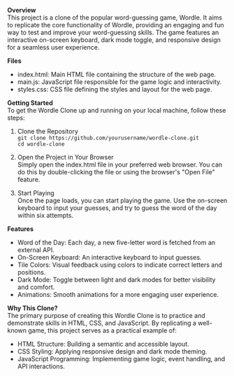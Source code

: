 <!-- 
- What
- How
- Why
-->

**Overview** <br>
  This project is a clone of the popular word-guessing game, Wordle. It aims to replicate the core functionality of Wordle,    providing an engaging and fun way to test and improve your word-guessing skills. The game features an interactive on-screen keyboard, dark mode toggle, and responsive design for a seamless user experience.

**Files** <br>
  - index.html: Main HTML file containing the structure of the web page. <br>
  - main.js: JavaScript file responsible for the game logic and interactivity. <br>
  - styles.css: CSS file defining the styles and layout for the web page. <br>

**Getting Started** <br>
  To get the Wordle Clone up and running on your local machine, follow these steps:

  1. Clone the Repository <br>
     ```git clone https://github.com/yourusername/wordle-clone.git``` <br>
     ```cd wordle-clone```

  3. Open the Project in Your Browser <br>
     Simply open the index.html file in your preferred web browser. You can do this by double-clicking the file or using the      browser's "Open File" feature.

  4. Start Playing <br>
     Once the page loads, you can start playing the game. Use the on-screen keyboard to input your guesses, and try to guess      the word of the day within six attempts.

**Features** <br>
  - Word of the Day: Each day, a new five-letter word is fetched from an external API. <br>
  - On-Screen Keyboard: An interactive keyboard to input guesses. <br>
  - Tile Colors: Visual feedback using colors to indicate correct letters and positions. <br>
  - Dark Mode: Toggle between light and dark modes for better visibility and comfort. <br>
  - Animations: Smooth animations for a more engaging user experience. <br>

**Why This Clone?** <br>
  The primary purpose of creating this Wordle Clone is to practice and demonstrate skills in HTML, CSS, and JavaScript. By     replicating a well-known game, this project serves as a practical example of: <br>
  - HTML Structure: Building a semantic and accessible layout. <br>
  - CSS Styling: Applying responsive design and dark mode theming. <br>
  - JavaScript Programming: Implementing game logic, event handling, and API interactions. <br>

